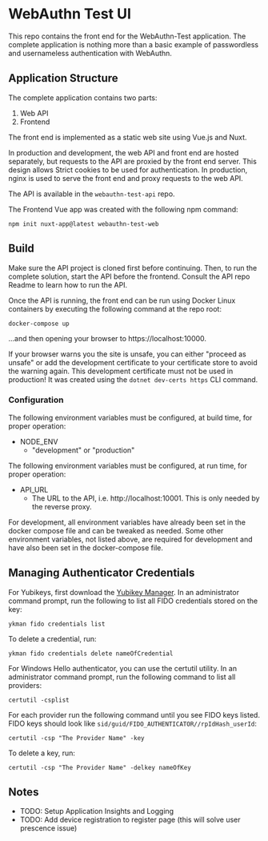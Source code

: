 # WebAuthn Test UI
This repo contains the front end for the WebAuthn-Test application. The complete application
is nothing more than a basic example of passwordless and usernameless authentication with WebAuthn.

## Application Structure
The complete application contains two parts:

1. Web API
2. Frontend

The front end is implemented as a static web site using Vue.js and Nuxt.

In production and development, the web API and front end are hosted separately, but requests to the API are
proxied by the front end server. This design allows Strict cookies to be used for authentication.
In production, nginx is used to serve the front end and proxy requests to the web API.

The API is available in the `webauthn-test-api` repo.

The Frontend Vue app was created with the following npm command:

```npm init nuxt-app@latest webauthn-test-web```

## Build
Make sure the API project is cloned first before continuing. Then, to run the complete solution, start the API before
the frontend. Consult the API repo Readme to learn how to run the API.

Once the API is running, the front end can be run using Docker Linux containers by executing the following command at the repo root:

```docker-compose up```

...and then opening your browser to https://localhost:10000.

If your browser warns you the site is unsafe, you can either "proceed as unsafe" or add the development certificate to
your certificate store to avoid the warning again. This development certificate must not be used in production!
It was created using the `dotnet dev-certs https` CLI command.

### Configuration
The following environment variables must be configured, at build time, for proper operation:

* NODE_ENV
  * "development" or "production"

The following environment variables must be configured, at run time, for proper operation:
* API_URL
  * The URL to the API, i.e. http://localhost:10001. This is only needed by the reverse
  proxy.

For development, all environment variables have already been set in the docker compose file and can
be tweaked as needed. Some other environment variables, not listed above, are required for development and
have also been set in the docker-compose file.

## Managing Authenticator Credentials

For Yubikeys, first download the [Yubikey Manager](https://docs.yubico.com/software/yubikey/tools/ykman/intro.html).
In an administrator command prompt, run the following to list all FIDO credentials stored on the key:

```ykman fido credentials list```

To delete a credential, run:

```ykman fido credentials delete nameOfCredential```

For Windows Hello authenticator, you can use the certutil utility.
In an administrator command prompt, run the following command to list all providers:

 `certutil -csplist`

 For each provider run the following command until you see FIDO keys listed.
FIDO keys should look like `sid/guid/FIDO_AUTHENTICATOR//rpIdHash_userId`:

```certutil -csp "The Provider Name" -key```

To delete a key, run:

```certutil -csp "The Provider Name" -delkey nameOfKey```

## Notes

* TODO: Setup Application Insights and Logging
* TODO: Add device registration to register page (this will solve user prescence issue)
